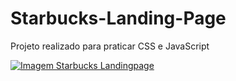 # Starbucks-Landing-Page

Projeto realizado para praticar CSS e JavaScript

[<img src="./images/starbuckslangindpage.png" alt="Imagem Starbucks Landingpage">](
https://paulpessoa.github.io/Starbucks-Landing-Page/)

